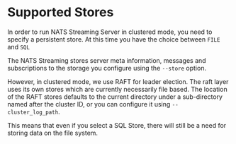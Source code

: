 # Supported Stores

In order to run NATS Streaming Server in clustered mode, you need to specify a persistent store. At this time you have the choice between `FILE` and `SQL`

The NATS Streaming stores server meta information, messages and subscriptions to the storage you configure using the `--store` option.

However, in clustered mode, we use RAFT for leader election. The raft layer uses its own stores which are currently necessarily file based. The location of the RAFT stores defaults to the current directory under a sub-directory named after the cluster ID, or you can configure it using `--cluster_log_path`.

This means that even if you select a SQL Store, there will still be a need for storing data on the file system.

